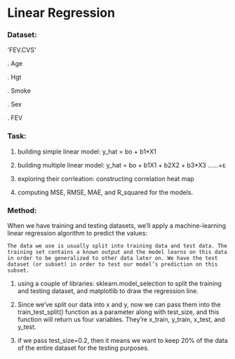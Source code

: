 # Linear Regression 

### Dataset: 

'FEV.CVS'

. Age 

. Hgt

. Smoke 

. Sex 

. FEV

### Task: 

1. building simple linear model: y_hat = bo + b1*X1

2. building multiple linear model: y_hat = bo + b1X1 + b2X2 + b3*X3 ......+ε

3. exploring their corrleation: constructing correlation heat map 

4. computing MSE, RMSE, MAE, and R_squared for the models.

### Method: 

When we have training and testing datasets, we’ll apply a machine-learning linear regression algorithm to predict the values:

    The data we use is usually split into training data and test data. The training set contains a known output and the model learns on this data in order to be generalized to other data later on. We have the test dataset (or subset) in order to test our model’s prediction on this subset.

1. using a couple of libraries: sklearn.model_selection to split the training and testing dataset, and matplotlib to draw the regression line.

2. Since we’ve split our data into x and y, now we can pass them into the train_test_split() function as a parameter along with test_size, and this function will return us four variables. They’re x_train, y_train, x_test, and y_test.

3. if we pass test_size=0.2, then it means we want to keep 20% of the data of the entire dataset for the testing purposes.


```python

```
